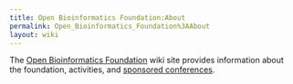 ```yaml
---
title: Open Bioinformatics Foundation:About
permalink: Open_Bioinformatics_Foundation%3AAbout
layout: wiki
---
```


The [Open Bioinformatics Foundation](OBF "wikilink") wiki site provides
information about the foundation, activities, and [sponsored
conferences](BOSC "wikilink").
